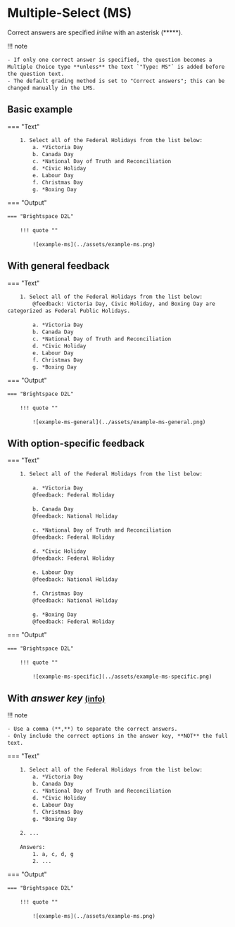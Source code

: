 # Multiple-Select (MS)

Correct answers are specified *inline* with an asterisk (*****).

!!! note

    - If only one correct answer is specified, the question becomes a Multiple Choice type **unless** the text `"Type: MS"` is added before the question text.
    - The default grading method is set to "Correct answers"; this can be changed manually in the LMS.

## Basic example

=== "Text"

        1. Select all of the Federal Holidays from the list below:
            a. *Victoria Day
            b. Canada Day
            c. *National Day of Truth and Reconciliation
            d. *Civic Holiday
            e. Labour Day
            f. Christmas Day
            g. *Boxing Day

=== "Output"

    === "Brightspace D2L"

        !!! quote ""

            ![example-ms](../assets/example-ms.png)
<!-- 
    === "Canvas"

        !!! quote ""

            Coming Soon.

    === "Moodle"

        !!! quote ""

            Coming Soon. -->

## With general feedback

=== "Text"

        1. Select all of the Federal Holidays from the list below:
            @feedback: Victoria Day, Civic Holiday, and Boxing Day are categorized as Federal Public Holidays.

            a. *Victoria Day
            b. Canada Day
            c. *National Day of Truth and Reconciliation
            d. *Civic Holiday
            e. Labour Day
            f. Christmas Day
            g. *Boxing Day

=== "Output"

    === "Brightspace D2L"

        !!! quote ""

            ![example-ms-general](../assets/example-ms-general.png)
<!-- 
    === "Canvas"

        !!! quote ""

            Coming Soon.

    === "Moodle"

        !!! quote ""

            Coming Soon. -->

## With option-specific feedback

=== "Text"

        1. Select all of the Federal Holidays from the list below:

            a. *Victoria Day
            @feedback: Federal Holiday

            b. Canada Day
            @feedback: National Holiday

            c. *National Day of Truth and Reconciliation
            @feedback: Federal Holiday

            d. *Civic Holiday
            @feedback: Federal Holiday

            e. Labour Day
            @feedback: National Holiday

            f. Christmas Day
            @feedback: National Holiday

            g. *Boxing Day
            @feedback: Federal Holiday

=== "Output"

    === "Brightspace D2L"

        !!! quote ""

            ![example-ms-specific](../assets/example-ms-specific.png)
<!-- 
    === "Canvas"

        !!! quote ""

            Coming Soon.

    === "Moodle"

        !!! quote ""

            Coming Soon. -->

<!-- markdownlint-disable MD033 -->
## With *answer key* [<small markdown>(info)</small>](../additional-info/end-answer-key.md)

!!! note

    - Use a comma (**,**) to separate the correct answers.
    - Only include the correct options in the answer key, **NOT** the full text.

=== "Text"

        1. Select all of the Federal Holidays from the list below:
            a. *Victoria Day
            b. Canada Day
            c. *National Day of Truth and Reconciliation
            d. *Civic Holiday
            e. Labour Day
            f. Christmas Day
            g. *Boxing Day

        2. ...

        Answers:
            1. a, c, d, g
            2. ...

=== "Output"

    === "Brightspace D2L"

        !!! quote ""

            ![example-ms](../assets/example-ms.png)
<!-- 
    === "Canvas"

        !!! quote ""

            Coming Soon.

    === "Moodle"

        !!! quote ""

            Coming Soon. -->
